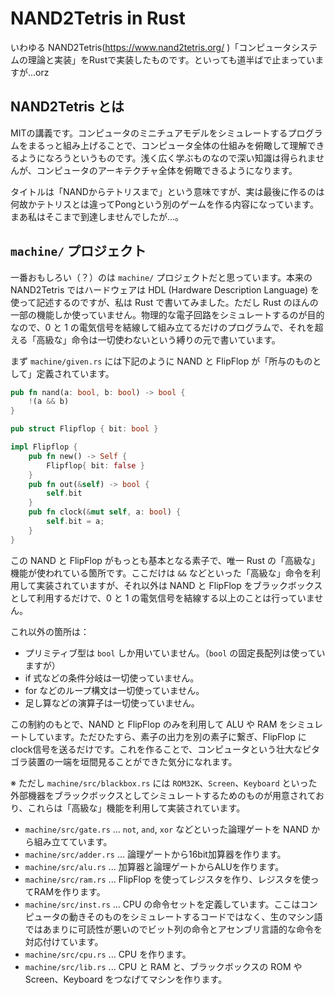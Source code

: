# NAND2Tetris in Rust

いわゆる NAND2Tetris(https://www.nand2tetris.org/ )「コンピュータシステムの理論と実装」をRustで実装したものです。といっても道半ばで止まっていますが…orz

## NAND2Tetris とは

MITの講義です。コンピュータのミニチュアモデルをシミュレートするプログラムをまるっと組み上げることで、コンピュータ全体の仕組みを俯瞰して理解できるようになろうというものです。浅く広く学ぶものなので深い知識は得られませんが、コンピュータのアーキテクチャ全体を俯瞰できるようになります。

タイトルは「NANDからテトリスまで」という意味ですが、実は最後に作るのは何故かテトリスとは違ってPongという別のゲームを作る内容になっています。まあ私はそこまで到達しませんでしたが…。

## `machine/` プロジェクト

一番おもしろい（？）のは `machine/` プロジェクトだと思っています。本来の NAND2Tetris ではハードウェアは HDL (Hardware Description Language) を使って記述するのですが、私は Rust で書いてみました。ただし Rust のほんの一部の機能しか使っていません。物理的な電子回路をシミュレートするのが目的なので、0 と 1 の電気信号を結線して組み立てるだけのプログラムで、それを超える「高級な」命令は一切使わないという縛りの元で書いています。

まず `machine/given.rs` には下記のように NAND と FlipFlop が「所与のものとして」定義されています。

```rust
pub fn nand(a: bool, b: bool) -> bool {
    !(a && b)
}

pub struct Flipflop { bit: bool }

impl Flipflop {
    pub fn new() -> Self {
        Flipflop{ bit: false }
    }
    pub fn out(&self) -> bool {
        self.bit
    }
    pub fn clock(&mut self, a: bool) {
        self.bit = a;
    }
}
```

この NAND と FlipFlop がもっとも基本となる素子で、唯一 Rust の「高級な」機能が使われている箇所です。ここだけは `&&` などといった「高級な」命令を利用して実装されていますが、それ以外は NAND と FlipFlop をブラックボックスとして利用するだけで、0 と 1 の電気信号を結線する以上のことは行っていません。

これ以外の箇所は：

* プリミティブ型は `bool` しか用いていません。（`bool` の固定長配列は使っていますが）
* if 式などの条件分岐は一切使っていません。
* for などのループ構文は一切使っていません。
* 足し算などの演算子は一切使っていません。

この制約のもとで、NAND と FlipFlop のみを利用して ALU や RAM をシミュレートしています。ただひたすら、素子の出力を別の素子に繋ぎ、FlipFlop に clock信号を送るだけです。これを作ることで、コンピュータという壮大なピタゴラ装置の一端を垣間見ることができた気分になれます。

※ ただし `machine/src/blackbox.rs` には `ROM32K`、`Screen`、`Keyboard` といった外部機器をブラックボックスとしてシミュレートするためのものが用意されており、これらは「高級な」機能を利用して実装されています。

* `machine/src/gate.rs` ... `not`, `and`, `xor` などといった論理ゲートを NAND から組み立てています。
* `machine/src/adder.rs` ... 論理ゲートから16bit加算器を作ります。
* `machine/src/alu.rs` ... 加算器と論理ゲートからALUを作ります。
* `machine/src/ram.rs` ... FlipFlop を使ってレジスタを作り、レジスタを使ってRAMを作ります。
* `machine/src/inst.rs` ... CPU の命令セットを定義しています。ここはコンピュータの動きそのものをシミュレートするコードではなく、生のマシン語ではあまりに可読性が悪いのでビット列の命令とアセンブリ言語的な命令を対応付けています。
* `machine/src/cpu.rs` ... CPU を作ります。
* `machine/src/lib.rs` ... CPU と RAM と、ブラックボックスの ROM や Screen、Keyboard をつなげてマシンを作ります。
